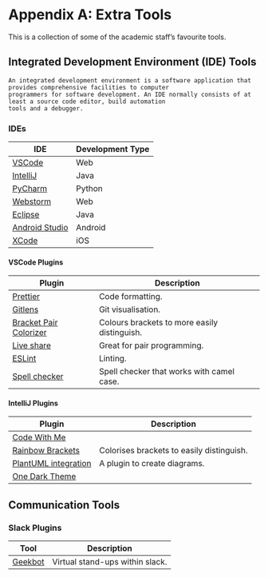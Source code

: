 # Appendix A: Extra Tools

This is a collection of some of the academic staff’s favourite tools.

## Integrated Development Environment (IDE) Tools

```{note}
An integrated development environment is a software application that provides comprehensive facilities to computer 
programmers for software development. An IDE normally consists of at least a source code editor, build automation 
tools and a debugger.
```

### IDEs

| IDE                                                                 | Development Type |
|---------------------------------------------------------------------|------------------|
| [VSCode](https://code.visualstudio.com)                             | Web              |
| [IntelliJ](https://www.jetbrains.com/community/education/#students) | Java             |
| [PyCharm](https://www.jetbrains.com/community/education/#students)  | Python           |
| [Webstorm](https://www.jetbrains.com/community/education/#students) | Web              |
| [Eclipse](https://www.eclipse.org)                                  | Java             |
| [Android Studio](https://developer.android.com/studio)              | Android          |
| [XCode](https://developer.apple.com/xcode/)                         | iOS              |

#### VSCode Plugins

| Plugin                                                                                                         | Description                                  |
|----------------------------------------------------------------------------------------------------------------|----------------------------------------------|
| [Prettier](https://marketplace.visualstudio.com/items?itemName=esbenp.prettier-vscode)                         | Code formatting.                             |
| [Gitlens](https://marketplace.visualstudio.com/items?itemName=eamodio.gitlens)                                 | Git visualisation.                           |
| [Bracket Pair Colorizer](https://marketplace.visualstudio.com/items?itemName=CoenraadS.bracket-pair-colorizer) | Colours brackets to more easily distinguish. |
| [Live share](https://marketplace.visualstudio.com/items?itemName=MS-vsliveshare.vsliveshare)                   | Great for pair programming.                  |
| [ESLint](https://marketplace.visualstudio.com/items?itemName=dbaeumer.vscode-eslint)                           | Linting.                                     |
| [Spell checker](https://marketplace.visualstudio.com/items?itemName=streetsidesoftware.code-spell-checker)     | Spell checker that works with camel case.    |

#### IntelliJ Plugins

| Plugin                                                                                 | Description                               |
|----------------------------------------------------------------------------------------|-------------------------------------------|
| [Code With Me](https://www.jetbrains.com/help/idea/code-with-me.html)                  |                                           |
| [Rainbow Brackets](https://plugins.jetbrains.com/plugin/10080-rainbow-brackets)        | Colorises brackets to easily distinguish. |
| [PlantUML integration](https://plugins.jetbrains.com/plugin/7017-plantuml-integration) | A plugin to create diagrams.              |
| [One Dark Theme](https://plugins.jetbrains.com/plugin/11938-one-dark-theme)            |                                           |


## Communication Tools

### Slack Plugins

| Tool                            | Description                     |
|---------------------------------|---------------------------------|
| [Geekbot](https://geekbot.com/) | Virtual stand-ups within slack. |
